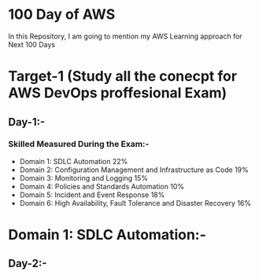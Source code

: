 # 100 Day of AWS
In this Repository, I am going to mention my AWS Learning approach for Next 100 Days

# Target-1 (Study all the conecpt for AWS DevOps proffesional Exam)

## Day-1:-

### Skilled Measured During the Exam:-
* Domain 1: SDLC Automation 22% 
* Domain 2: Configuration Management and Infrastructure as Code 19% 
* Domain 3: Monitoring and Logging 15% 
* Domain 4: Policies and Standards Automation 10% 
* Domain 5: Incident and Event Response 18%
* Domain 6: High Availability, Fault Tolerance and Disaster Recovery 16%

# Domain 1: SDLC Automation:-

## Day-2:-

